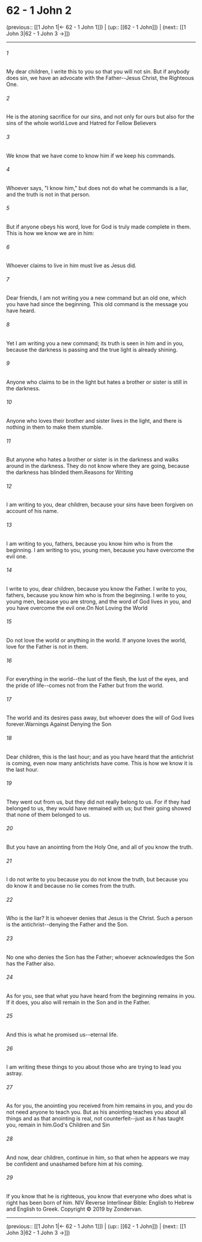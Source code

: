 # 62 - 1 John 2

(previous:: [[1 John 1|← 62 - 1 John 1]]) | (up:: [[62 - 1 John]]) | (next:: [[1 John 3|62 - 1 John 3 →]])

***


###### 1 
My dear children, I write this to you so that you will not sin. But if anybody does sin, we have an advocate with the Father--Jesus Christ, the Righteous One. 

###### 2 
He is the atoning sacrifice for our sins, and not only for ours but also for the sins of the whole world.Love and Hatred for Fellow Believers 

###### 3 
We know that we have come to know him if we keep his commands. 

###### 4 
Whoever says, "I know him," but does not do what he commands is a liar, and the truth is not in that person. 

###### 5 
But if anyone obeys his word, love for God is truly made complete in them. This is how we know we are in him: 

###### 6 
Whoever claims to live in him must live as Jesus did. 

###### 7 
Dear friends, I am not writing you a new command but an old one, which you have had since the beginning. This old command is the message you have heard. 

###### 8 
Yet I am writing you a new command; its truth is seen in him and in you, because the darkness is passing and the true light is already shining. 

###### 9 
Anyone who claims to be in the light but hates a brother or sister is still in the darkness. 

###### 10 
Anyone who loves their brother and sister lives in the light, and there is nothing in them to make them stumble. 

###### 11 
But anyone who hates a brother or sister is in the darkness and walks around in the darkness. They do not know where they are going, because the darkness has blinded them.Reasons for Writing 

###### 12 
I am writing to you, dear children, because your sins have been forgiven on account of his name. 

###### 13 
I am writing to you, fathers, because you know him who is from the beginning. I am writing to you, young men, because you have overcome the evil one. 

###### 14 
I write to you, dear children, because you know the Father. I write to you, fathers, because you know him who is from the beginning. I write to you, young men, because you are strong, and the word of God lives in you, and you have overcome the evil one.On Not Loving the World 

###### 15 
Do not love the world or anything in the world. If anyone loves the world, love for the Father is not in them. 

###### 16 
For everything in the world--the lust of the flesh, the lust of the eyes, and the pride of life--comes not from the Father but from the world. 

###### 17 
The world and its desires pass away, but whoever does the will of God lives forever.Warnings Against Denying the Son 

###### 18 
Dear children, this is the last hour; and as you have heard that the antichrist is coming, even now many antichrists have come. This is how we know it is the last hour. 

###### 19 
They went out from us, but they did not really belong to us. For if they had belonged to us, they would have remained with us; but their going showed that none of them belonged to us. 

###### 20 
But you have an anointing from the Holy One, and all of you know the truth. 

###### 21 
I do not write to you because you do not know the truth, but because you do know it and because no lie comes from the truth. 

###### 22 
Who is the liar? It is whoever denies that Jesus is the Christ. Such a person is the antichrist--denying the Father and the Son. 

###### 23 
No one who denies the Son has the Father; whoever acknowledges the Son has the Father also. 

###### 24 
As for you, see that what you have heard from the beginning remains in you. If it does, you also will remain in the Son and in the Father. 

###### 25 
And this is what he promised us--eternal life. 

###### 26 
I am writing these things to you about those who are trying to lead you astray. 

###### 27 
As for you, the anointing you received from him remains in you, and you do not need anyone to teach you. But as his anointing teaches you about all things and as that anointing is real, not counterfeit--just as it has taught you, remain in him.God's Children and Sin 

###### 28 
And now, dear children, continue in him, so that when he appears we may be confident and unashamed before him at his coming. 

###### 29 
If you know that he is righteous, you know that everyone who does what is right has been born of him. NIV Reverse Interlinear Bible: English to Hebrew and English to Greek. Copyright © 2019 by Zondervan.

***

(previous:: [[1 John 1|← 62 - 1 John 1]]) | (up:: [[62 - 1 John]]) | (next:: [[1 John 3|62 - 1 John 3 →]])
